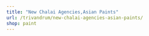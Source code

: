 ```yaml
---
title: "New Chalai Agencies,Asian Paints"
url: /trivandrum/new-chalai-agencies-asian-paints/
shop: paint
---
```

